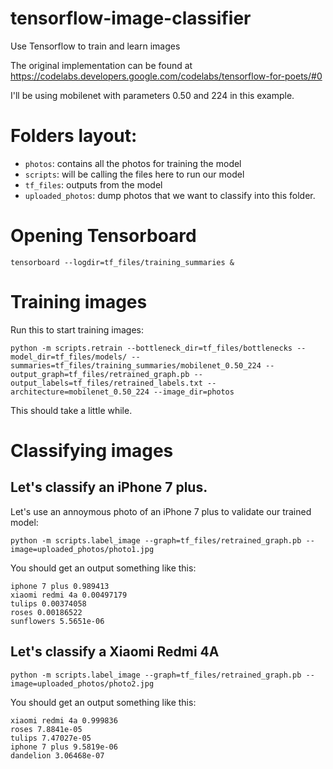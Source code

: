 # tensorflow-image-classifier
Use Tensorflow to train and learn images

The original implementation can be found at 
https://codelabs.developers.google.com/codelabs/tensorflow-for-poets/#0

I'll be using mobilenet with parameters 0.50 and 224 in this example.

# Folders layout:

- `photos`: contains all the photos for training the model
- `scripts`: will be calling the files here to run our model
- `tf_files`: outputs from the model
- `uploaded_photos`: dump photos that we want to classify into this folder.

# Opening Tensorboard

    tensorboard --logdir=tf_files/training_summaries &
    
# Training images

Run this to start training images:

    python -m scripts.retrain --bottleneck_dir=tf_files/bottlenecks --model_dir=tf_files/models/ --summaries=tf_files/training_summaries/mobilenet_0.50_224 --output_graph=tf_files/retrained_graph.pb --output_labels=tf_files/retrained_labels.txt --architecture=mobilenet_0.50_224 --image_dir=photos

This should take a little while.

# Classifying images

## Let's classify an iPhone 7 plus.

Let's use an annoymous photo of an iPhone 7 plus to validate our trained model:

    python -m scripts.label_image --graph=tf_files/retrained_graph.pb --image=uploaded_photos/photo1.jpg
    
You should get an output something like this:

    iphone 7 plus 0.989413
    xiaomi redmi 4a 0.00497179
    tulips 0.00374058
    roses 0.00186522
    sunflowers 5.5651e-06
    
## Let's classify a Xiaomi Redmi 4A 

    python -m scripts.label_image --graph=tf_files/retrained_graph.pb --image=uploaded_photos/photo2.jpg
    
You should get an output something like this:

    xiaomi redmi 4a 0.999836
    roses 7.8841e-05
    tulips 7.47027e-05
    iphone 7 plus 9.5819e-06
    dandelion 3.06468e-07




    
